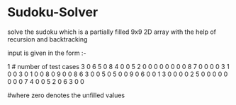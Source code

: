 # Sudoku-Solver
solve the sudoku which is a partially filled 9x9 2D array with the help of recursion and backtracking

input is given in the form :-

1           # number of test cases 
3 0 6 5 0 8 4 0 0 
5 2 0 0 0 0 0 0 0
0 8 7 0 0 0 0 3 1 
0 0 3 0 1 0 0 8 0
9 0 0 8 6 3 0 0 5
0 5 0 0 9 0 6 0 0
1 3 0 0 0 0 2 5 0
0 0 0 0 0 0 0 7 4
0 0 5 2 0 6 3 0 0

#where zero denotes the unfilled values
